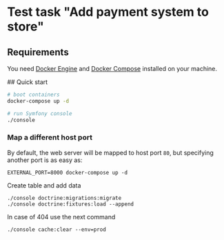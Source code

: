 # Test task "Add payment system to store"

## Requirements

You need [Docker Engine](https://docs.docker.com/engine/) and [Docker Compose](https://docs.docker.com/compose/) installed on your machine.

## Quick start

```sh
# boot containers
docker-compose up -d

# run Symfony console
./console

```

### Map a different host port

By default, the web server will be mapped to host port `80`, but specifying another port is as easy as:

```
EXTERNAL_PORT=8000 docker-compose up -d
```

Create table and add data
```
./console doctrine:migrations:migrate
./console doctrine:fixtures:load --append
```

In case of 404 use the next command
```
./console cache:clear --env=prod
```